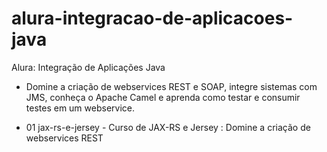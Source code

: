 # alura-integracao-de-aplicacoes-java

Alura: Integração de Aplicações Java
- Domine a criação de webservices REST e SOAP, integre sistemas com JMS, conheça o Apache Camel e aprenda como testar e consumir testes em um webservice.

- 01 jax-rs-e-jersey - Curso de JAX-RS e Jersey : Domine a criação de webservices REST
